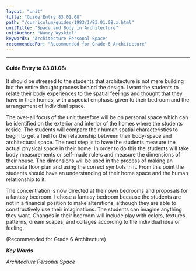 ```yaml
---
layout: "unit"
title: "Guide Entry 83.01.08"
path: "/curriculum/guides/1983/1/83.01.08.x.html"
unitTitle: "Space and Body in Architecture"
unitAuthor: "Nancy Wyskiel"
keywords: "Architecture Personal Space"
recommendedFor: "Recommended for Grade 6 Architecture"
---
```

<body>
<hr/>
 <h4>
  Guide Entry to 83.01.08:
 </h4>
 It should be stressed to the students that architecture is not mere building but the entire thought process behind the design.  I want the students to relate their body experiences to the spatial feelings and thought that they have in their homes, with a special emphasis given to their bedroom and the arrangement of individual space.
 <p>
  The over-all focus of the unit therefore will be on personal space which can be identified on the exterior and interior of the homes where the students reside.  The students will compare their human spatial characteristics to begin to get a feel for the relationship between their body-space and architectural space.  The next step is to have the students measure the actual physical space in their home.  In order to do this the students will take body measurements or self-made rulers and measure the dimensions of their house.  The dimensions will be used in the process of making an accurate floor plan and using the correct symbols in it.  From this point the students should have an understanding of their home space and the human relationship to it.
 </p>
 <p>
  The concentration is now directed at their own bedrooms and proposals for a fantasy bedroom.  I chose a fantasy bedroom because the students are not in a financial position to make alterations, although they are able to constructively use their imaginations.  The students can imagine anything they want.  Changes in their bedroom will include play with colors, textures, patterns, dream scapes, and collages according to the individual idea or feeling.
 </p>
 <p>
  (Recommended for Grade 6 Architecture)
 </p>
<p>
  <b>
   <i>
    Key Words
   </i>
  </b>
  <br/>
 </p>
 <p>
  <i>
   Architecture Personal Space
  </i>
 </p>

</body>